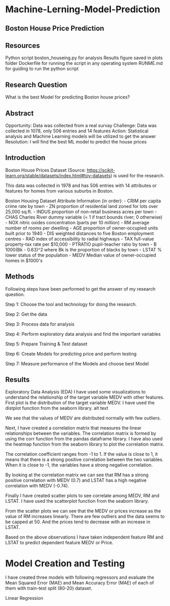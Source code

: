 # Machine-Lerning-Model-Prediction
 ## Boston House Price Prediction


## Resources
Python script boston_houseing.py for analysis
Results figure saved in plots folder
Dockerfile for running the script in any operating system
RUNME.md for guiding to run the python script
## Research Question
What is the best Model for predicting Boston house prices?

## Abstract
Opportunity: Data was collected from a real survay
Challenge: Data was collected in 1078, only 506 entries and 14 features
Action: Statistical analysis and Machine Learning models will be utilized to get the answer
Resolution: I will find the best ML model to predict the house prices
## Introduction
Boston House Prices Dataset (Source: https://scikit-learn.org/stable/datasets/index.html#toy-datasets) is used for the research.

This data was collected in 1978 and has 506 entries with 14 attributes or features for homes from various suburbs in Boston.

Boston Housing Dataset Attribute Information (in order):
        - CRIM     per capita crime rate by town
        - ZN       proportion of residential land zoned for lots over 25,000 sq.ft.
        - INDUS    proportion of non-retail business acres per town
        - CHAS     Charles River dummy variable (= 1 if tract bounds river; 0 otherwise)
        - NOX      nitric oxides concentration (parts per 10 million)
        - RM       average number of rooms per dwelling
        - AGE      proportion of owner-occupied units built prior to 1940
        - DIS      weighted distances to five Boston employment centres
        - RAD      index of accessibility to radial highways
        - TAX      full-value property-tax rate per $10,000
        - PTRATIO  pupil-teacher ratio by town
        - B        1000(Bk - 0.63)^2 where Bk is the proportion of blacks by town
        - LSTAT    % lower status of the population
        - MEDV     Median value of owner-occupied homes in $1000's
## Methods
Following steps have been performed to get the answer of my research question.

Step 1: Choose the tool and technology for doing the research.

Step 2: Get the data

Step 3: Process data for analysis

Step 4: Perform exploratory data analysis and find the important variables

Step 5: Prepare Training & Test dataset

Step 6: Create Models for predicting price and perform testing

Step 7: Measure performance of the Models and choose best Model

## Results
Exploratory Data Analysis (EDA)
I have used some visualizations to understand the relationship of the target variable MEDV with other features. First plot is the distribution of the target variable MEDV. I have used the distplot function from the seaborn library. alt text

We see that the values of MEDV are distributed normally with few outliers.

Next, I have created a correlation matrix that measures the linear relationships between the variables. The correlation matrix is formed by using the corr function from the pandas dataframe library. I have also used the heatmap function from the seaborn library to plot the correlation matrix.


The correlation coefficient ranges from -1 to 1. If the value is close to 1, it means that there is a strong positive correlation between the two variables. When it is close to -1, the variables have a strong negative correlation.

By looking at the correlation matrix we can see that RM has a strong positive correlation with MEDV (0.7) and LSTAT has a high negative correlation with MEDV (-0.74).

Finally I have created scatter plots to see correlate among MEDV, RM and LSTAT. I have used the scatterplot function from the seaborn library.

From the scatter plots we can see that the MEDV or prices increase as the value of RM increases linearly. There are few outliers and the data seems to be capped at 50. And the prices tend to decrease with an increase in LSTAT.

Based on the above observations I have taken independent feature RM and LSTAT to predict dependent feature MEDV or Price.

# Model Creation and Testing
I have created three models with following regressors and evaluate the Mean Squared Error (MAE) and Mean Accuracy Error (MAE) of each of them with train-test split (80-20) dataset.

Linear Regression
